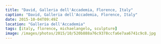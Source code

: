 ```yaml
---
title: "David, Galleria dell'Accademia, Florence, Italy"
caption: "David, Galleria dell'Accademia, Florence, Italy"
date: 2015-10-04T09:49Z
location: "Galleria dell'Accademia"
tags: [italy, florence, michaelangelo, sculpture]
image: /images/photos/2015/10/520b888a76c9378ccfa6e7aa6741c9c8.jpg
---
```

